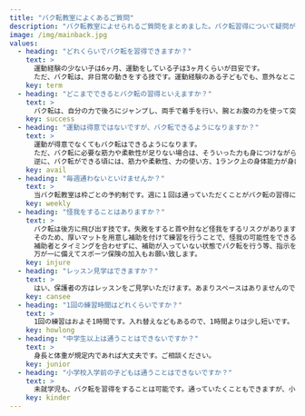 ```yaml
---
title: "バク転教室によくあるご質問"
description: "バク転教室によせられるご質問をまとめました。バク転習得について疑問がある方はご覧ください。"
image: /img/mainback.jpg
values:
  - heading: "どれくらいでバク転を習得できますか？"
    text: >
      運動経験の少ない子は6ヶ月、運動をしている子は3ヶ月くらいが目安です。
      ただ、バク転は、非日常の動きをする技です。運動経験のある子どもでも、意外なところで苦労することがあります。運動経験のない子でも、いきなり上手にできることもあります。個人個人まったく違うので、やってみないとわからないものです。
    key: term
  - heading: "どこまでできるとバク転の習得といえますか？"
    text: >
      バク転は、自分の力で後ろにジャンプし、両手で着手を行い、腕とお腹の力を使って突き放し、身体を起こして両足で着地すると完成です！
    key: success
  - heading: "運動は得意ではないですが、バク転できるようになりますか？"
    text: >
      運動が得意でなくてもバク転はできるようになります。
      ただ、バク転に必要な筋力や柔軟性が足りない場合は、そういった力も身につけながらになりますので、長い目で取り組んでいただければと思います。
      逆に、バク転ができる頃には、筋力や柔軟性、力の使い方、1ランク上の身体能力が身につきます。
    key: avail
  - heading: "毎週通わないといけませんか？"
    text: >
      当バク転教室は枠ごとの予約制です。週に１回は通っていただくことがバク転の習得にはよいですが、ご都合によっては月に1回の頻度で通ったり、しばらく通って少し期間を開けてみるなど、自由に予約していただくことができます。逆に週に２回通っていただくこともできます。
    key: weekly
  - heading: "怪我をすることはありますか？"
    text: >
      バク転は後方に飛び出す技です。失敗をすると首や肘など怪我をするリスクがあります。
      そのため、厚いマットを用意し補助を付けて練習を行うことで、怪我の可能性をできるだけ減らしながら練習をします。
      補助者とタイミングを合わせずに、補助が入っていない状態でバク転を行う等、指示を聞かなかった場合、補助ができずに怪我をする可能性が高まります。補助者の指示をしっかり聞いて練習することが大切です。
      万が一に備えてスポーツ保険の加入もお願い致します。
    key: injure
  - heading: "レッスン見学はできますか？"
    text: >
      はい、保護者の方はレッスンをご見学いただけます。あまりスペースはありませんので、譲り合って御覧ください。
    key: cansee
  - heading: "1回の練習時間はどれくらいですか？"
    text: >
      1回の練習はおよそ1時間です。入れ替えなどもあるので、1時間よりは少し短いです。
    key: howlong
  - heading: "中学生以上は通うことはできないですか？"
    text: >
      身長と体重が規定内であれば大丈夫です。ご相談ください。
    key: junior
  - heading: "小学校入学前の子どもは通うことはできないですか？"
    text: >
      未就学児も、バク転を習得をすることは可能です。通っていたくこともできますが、小学生よりは習得に時間がかかる可能性がありますので、ご了承のうえ体験にお越しください。
    key: kinder
---
```

